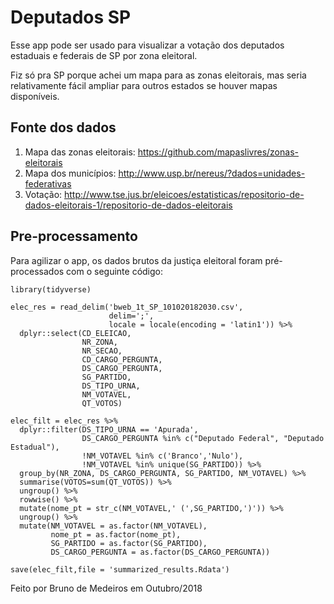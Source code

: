 # Deputados SP

Esse app pode ser usado para visualizar a votação dos deputados estaduais e federais de SP por zona eleitoral.

Fiz só pra SP porque achei um mapa para as zonas eleitorais, mas seria relativamente fácil ampliar para outros estados se houver mapas disponíveis.

## Fonte dos dados  

1. Mapa das zonas eleitorais: https://github.com/mapaslivres/zonas-eleitorais
2. Mapa dos municípios: http://www.usp.br/nereus/?dados=unidades-federativas
3. Votação: http://www.tse.jus.br/eleicoes/estatisticas/repositorio-de-dados-eleitorais-1/repositorio-de-dados-eleitorais

## Pre-processamento

Para agilizar o app, os dados brutos da justiça eleitoral foram pré-processados com o seguinte código:

```{R}
library(tidyverse)

elec_res = read_delim('bweb_1t_SP_101020182030.csv',
                      delim=';',
                      locale = locale(encoding = 'latin1')) %>% 
  dplyr::select(CD_ELEICAO,
                NR_ZONA,
                NR_SECAO,
                CD_CARGO_PERGUNTA,
                DS_CARGO_PERGUNTA,
                SG_PARTIDO,
                DS_TIPO_URNA,
                NM_VOTAVEL,
                QT_VOTOS)

elec_filt = elec_res %>%
  dplyr::filter(DS_TIPO_URNA == 'Apurada',
                DS_CARGO_PERGUNTA %in% c("Deputado Federal", "Deputado Estadual"),
                !NM_VOTAVEL %in% c('Branco','Nulo'),
                !NM_VOTAVEL %in% unique(SG_PARTIDO)) %>%
  group_by(NR_ZONA, DS_CARGO_PERGUNTA, SG_PARTIDO, NM_VOTAVEL) %>%
  summarise(VOTOS=sum(QT_VOTOS)) %>%
  ungroup() %>%
  rowwise() %>%
  mutate(nome_pt = str_c(NM_VOTAVEL,' (',SG_PARTIDO,')')) %>%
  ungroup() %>%
  mutate(NM_VOTAVEL = as.factor(NM_VOTAVEL),
         nome_pt = as.factor(nome_pt),
         SG_PARTIDO = as.factor(SG_PARTIDO),
         DS_CARGO_PERGUNTA = as.factor(DS_CARGO_PERGUNTA))

save(elec_filt,file = 'summarized_results.Rdata')
```


Feito por Bruno de Medeiros em Outubro/2018

